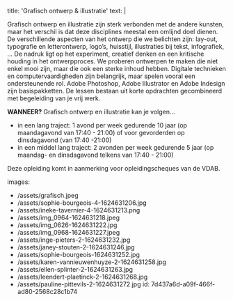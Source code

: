title: 'Grafisch ontwerp & illustratie'
text: |
  <p>Grafisch ontwerp en illustratie zijn sterk verbonden
  met de andere kunsten, maar het verschil is dat
  deze disciplines meestal een omlijnd doel dienen.
  De verschillende aspecten van het ontwerp die we
  belichten zijn: lay-out, typografie en letterontwerp,
  logo’s, huisstijl, illustraties bij tekst, infografiek, ...
  De nadruk ligt op het experiment, creatief denken
  en een kritische houding in het ontwerpproces. We
  proberen ontwerpen te maken die niet enkel mooi zijn,
  maar die ook een sterke inhoud hebben.
  Digitale technieken en computervaardigheden zijn
  belangrijk, maar spelen vooral een ondersteunende
  rol. Adobe Photoshop, Adobe Illustrator en Adobe
  Indesign zijn basispakketten.
  De lessen bestaan uit korte opdrachten gecombineerd
  met begeleiding van je vrij werk.
  </p>
  <p><strong>WANNEER?</strong> Grafisch ontwerp en illustratie kan je volgen...
  </p>
  <ul>
  	<li>in een lang traject: 1 avond per week gedurende 10 jaar (op maandagavond van 17:40 - 21:00) of voor gevorderden op dinsdagavond (van 17:40 -21:00)</li>
  	<li>in een middel lang traject: 2 avonden per week gedurende 5 jaar (op maandag- en dinsdagavond telkens van 17:40 - 21:00)</li>
  </ul>
  <p>Deze opleiding komt in aanmerking voor opleidingscheques van de VDAB.
  </p>
  
images:
  - /assets/grafisch.jpeg
  - /assets/sophie-bourgeois-4-1624631206.jpg
  - /assets/ineke-tavernier-4-1624631213.png
  - /assets/img_0964-1624631218.jpeg
  - /assets/img_0626-1624631222.jpg
  - /assets/img_0968-1624631227.jpeg
  - /assets/inge-pieters-2-1624631232.jpg
  - /assets/janey-stouten-2-1624631246.jpg
  - /assets/sophie-bourgeois-1624631252.jpg
  - /assets/karen-vannieuwenhuyze-2-1624631258.jpg
  - /assets/ellen-splinter-2-1624631263.jpg
  - /assets/leendert-plaetinck-2-1624631268.jpg
  - /assets/pauline-pittevils-2-1624631272.jpg
id: 7d437a6d-a09f-466f-ad80-2568c28c1b74
